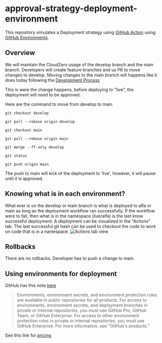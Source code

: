 
# approval-strategy-deployment-environment

This repository simulates a Deployment strategy using [GitHub Action](https://docs.github.com/en/actions/deployment/about-deployments/about-continuous-deployment) using [GitHub Environments](https://docs.github.com/en/actions/deployment/targeting-different-environments/using-environments-for-deployment).

## Overview

We will maintain the CloudZero usage of the develop branch and the main branch.  Developers will create feature branches and us PR to move changes to develop. Moving changes to the main branch will happens like it does today following the [Development Process](https://cloudzero.atlassian.net/wiki/spaces/ENG/pages/40468620/Deployment+Process)

This is were the change happens, before deploying to "live", the deployment will need to be approved.

Here are the command to move from develop to main.

```text
git checkout develop
```

```text
git pull --rebase origin develop
```

```text
git checkout main
```

```text
git pull --rebase origin main
```

```text
git merge --ff-only develop
```

```text
git status
```

```text
git push origin main
```

The push to main will kick of the deployment to 'live', however, it will pause until it is approved.

## Knowing what is in each environment?

What ever is on the develop or main branch is what is deployed to alfa or main as long as the deployment workflow ran successfully.
If the workflow were to fail, then what is in the namespace (live/alfa) is the last know successful deployment. A deployment can be visualized in the "Actions" tab.
The last successful git hash can be used to checkout the code to work on code that is in a namespace.
![Actions tab view](assets/Actions_failures.png)

## Rollbacks

There are no rollbacks. Developer has to push a change to main.

## Using environments for deployment

GitHub has this note [here](https://docs.github.com/en/actions/deployment/targeting-different-environments/using-environments-for-deployment#creating-an-environment)

> Environments, environment secrets, and environment protection rules are available in public repositories for all products. For access to environments, environment secrets, and deployment branches in private or internal repositories, you must use GitHub Pro, GitHub Team, or GitHub Enterprise. For access to other environment protection rules in private or internal repositories, you must use GitHub Enterprise. For more information, see "GitHub's products."

See this link for [pricing](https://github.com/pricing)
